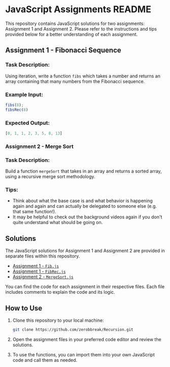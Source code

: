 # JavaScript Assignments README

This repository contains JavaScript solutions for two assignments: Assignment 1 and Assignment 2. Please refer to the instructions and tips provided below for a better understanding of each assignment.

## Assignment 1 - Fibonacci Sequence

### Task Description:
Using iteration, write a function `fibs` which takes a number and returns an array containing that many numbers from the Fibonacci sequence.

### Example Input:
```javascript
fibs(8);
fibsRec(8)
```

### Expected Output:
```javascript
[0, 1, 1, 2, 3, 5, 8, 13]
```

### Assignment 2 - Merge Sort

### Task Description:
Build a function `mergeSort` that takes in an array and returns a sorted array, using a recursive merge sort methodology.

### Tips:
- Think about what the base case is and what behavior is happening again and again and can actually be delegated to someone else (e.g. that same function!).
- It may be helpful to check out the background videos again if you don't quite understand what should be going on.

## Solutions

The JavaScript solutions for Assignment 1 and Assignment 2 are provided in separate files within this repository.

- [Assignment 1 - `Fib.js`](Assignment1/Fib.js)
- [Assignment 1 - `FibRec.js`](Assignment1/FibRec.js)
- [Assignment 2 - `MergeSort.js`](Assignment2/MergeSort.js)

You can find the code for each assignment in their respective files. Each file includes comments to explain the code and its logic.

## How to Use

1. Clone this repository to your local machine:
   ```bash
   git clone https://github.com/zerobbreak/Recursion.git
   ```

2. Open the assignment files in your preferred code editor and review the solutions.

3. To use the functions, you can import them into your own JavaScript code and call them as needed.
